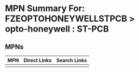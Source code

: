 



# MPN Summary For: FZEOPTOHONEYWELLSTPCB > opto-honeywell : ST-PCB

## MPNs
  

|MPN|Direct Links|Search Links|
| :--- | :--- | :--- |
||||
